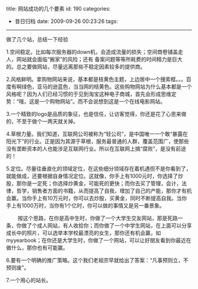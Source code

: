 title: 网站成功的几个要素
id: 190
categories:
  - 昔日归档
date: 2009-09-26 00:23:26
tags:
---

做了几个站，总结一下经验

1.空间稳定。比如每次服务器的down机，会造成流量的损失；空间商卷铺盖走人，网站就会面临“搬家”的风险；还有 备案问题等等所耗费的时间精力是巨大的。总之要做网站，尽量远离那些不稳定因素较多的提供商。

2.风格鲜明。拿购物网站来说，基本都是桔黄色主题，上边居中一个搜索框。。。百度有啊绿色，亚马的逊蓝色，当当网的桔黄色。这些购物网站为什么基本都是一个风格呢？因为人们已经习惯的于见到淘宝这种电子商城，首先会形成思维定势：“哦，这是一个购物网站”。而不会说想到这是一个在线电影网站。

3.一个精致的logo是品质的象征，也是信任，让访客觉得，你还是花了心思来做的，不至于做个一两天就关掉。

4.草根力量。我们知道，互联网公司被称为“轻公司”，是中国唯一一个敢“暴露在阳光下”的行业。正是因为其源于草根，服务最普通的人群，覆盖范围广，使那些没有垄断资本的人也能涉足互联网行业。所以在互联网上搞“腐败”，是没有前途的！

5.定位。尽量往垂直化的领域定位，在这些细分领域存在着机遇但不是你看到了，就能做成，还要根据自身情况定位。这就像，你手上有1000元时，你选择了炒股，那你是一定死；你选择炒黄金，可能死的更快；而你去买了管理，会计，法律，哲学，销售者方面的书籍，从而提高了自我，增加了自己的产能，那你才有机会赢。当你手上有10万元时，你可以去炒股，买黄金，同时不断提高自我。当你手上有1000万时，当你有1个亿时，你可以做的事情又是另一番景象。

        按这个思路，在你是高中生时，你做了一个大学生交友网站，那是死路一条，你做了个成人网站，有人收拾你；而你做了一个中学生网站，在上面可以分享成长中的照片，可以选举本学校最漂亮的女生，那你还有机会赢，如myyearbook；在你还是大学生时，你做了一个网站，可以让好朋友看到你最近在做什么，那你也有可能赢。

6.要有一个明确的推广策略。这个我们老祖宗早就给出了答案：“凡事预则立，不预则废”。

7.一个用心的站长。